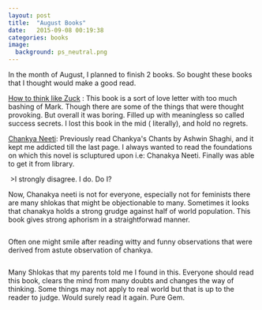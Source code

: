 ```yaml
---
layout: post
title:  "August Books"
date:   2015-09-08 00:19:38
categories: books
image:
  background: ps_neutral.png
---
```


In the month of August, I planned to finish 2 books. So bought these books that I thought would make a good read.

<a href="http://www.amazon.in/Think-Like-Zuck-Improbably-Zuckerberg/dp/007180949X">How to think like Zuck</a> :  This book is a sort of love letter with too much bashing of Mark. Though there are some of the things that were thought provoking. But overall it was boring. Filled up with meaningless so called success secrets. I lost this book in the mid ( literally), and hold no regrets.

<a href="http://www.amazon.in/Chanakya-Neeti-B-K-Chaturvedi/dp/8128400487"> Chankya Neeti</a>:  Previously  read Chankya's Chants by Ashwin Shaghi, and it kept me addicted till the last page. I always wanted to read the foundations on which this novel is scluptured upon i.e: Chanakya Neeti. Finally was able to get it from library. 

<img src="http://i.imgur.com/YKPNQQW.jpg" alt="">
>I strongly disagree. I do. Do I?

Now, Chanakya neeti is not for everyone, especially not for feminists there are many shlokas that might be objectionable to many. Sometimes it looks that chanakya holds a strong grudge against half of world population. This book gives strong aphorism in a straightforwad manner. 

<img src="http://i.imgur.com/lZtIOY7.jpg" alt="">

Often one might smile after reading witty and funny observations that were derived from astute observation of chankya.

<img src="http://i.imgur.com/9SLkJF0.jpg" alt="">


Many Shlokas that my parents told me I found in this. Everyone should read this book, clears the mind from many doubts and changes the way of thinking. Some things may not apply to real world but that is up to the reader to judge. Would surely read it again. Pure Gem.
